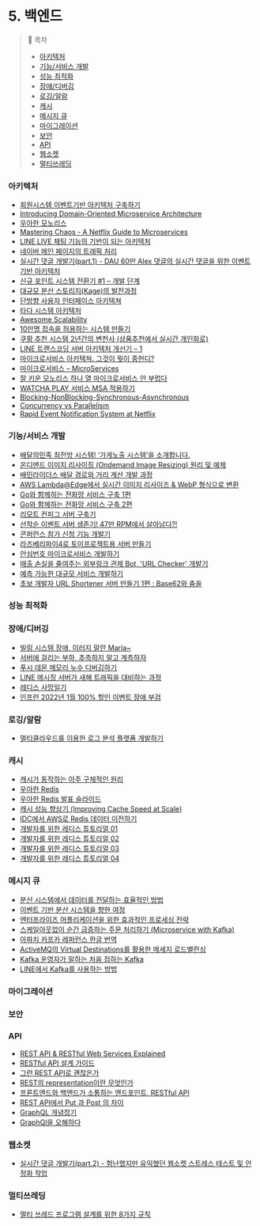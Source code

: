 # 5. 백엔드

> 📌 목차
>- [아키텍처](#아키텍처)
>- [기능/서비스 개발](#기능서비스-개발)
>- [성능 최적화](#성능-최적화)
>- [장애/디버깅](#장애디버깅)
>- [로깅/알람](#로깅알람)
>- [캐시](#캐시)
>- [메시지 큐](#메시지-큐)
>- [마이그레이션](#마이그레이션)
>- [보안](#보안)
>- [API](#API)
>- [웹소켓](#웹소켓)
>- [멀티쓰레딩](#멀티쓰레딩)


### 아키텍처
- [회원시스템 이벤트기반 아키텍처 구축하기](https://techblog.woowahan.com/7835)
- [Introducing Domain-Oriented Microservice Architecture](https://eng.uber.com/microservice-architecture/)
- [우아한 모노리스](https://youtu.be/SrQeIz3gXZg)
- [Mastering Chaos - A Netflix Guide to Microservices](https://www.youtube.com/watch?v=CZ3wIuvmHeM)
- [LINE LIVE 채팅 기능의 기반이 되는 아키텍처](https://engineering.linecorp.com/ko/blog/the-architecture-behind-chatting-on-line-live/)
- [네이버 메인 페이지의 트래픽 처리](https://d2.naver.com/helloworld/6070967)
- [실시간 댓글 개발기(part.1) - DAU 60만 Alex 댓글의 실시간 댓글을 위한 이벤트 기반 아키텍처](https://tech.kakao.com/2020/06/08/websocket-part1/)
- [신규 포인트 시스템 전환기 #1 – 개발 단계](https://techblog.woowahan.com/2587/)
- [대규모 분산 스토리지(Kage)의 발전과정](http://tech.kakao.com/2017/01/12/kage/)
- [단방향 사용자 인터페이스 아키텍쳐](https://pilgwon.github.io/blog/2018/12/12/Unidirectional-User-Interface-Architectures.html)
- [타다 시스템 아키텍처](https://blog-tech.tadatada.com/2019-01-28-tada-system-architecture)
- [Awesome Scalability](https://github.com/binhnguyennus/awesome-scalability)
- [10만명 접속을 허용하는 시스템 만들기](https://brunch.co.kr/@jowlee/102)
- [쿠팡 추천 시스템 2년간의 변천사 (상품추천에서 실시간 개인화로)](https://tv.naver.com/v/11212875)
- [LINE 트랜스코딩 서버 아키텍처 개선기 – 1](https://engineering.linecorp.com/ko/blog/line-transcoding-server-architecture-improvement-1/)
- [마이크로서비스 아키텍쳐. 그것이 뭣이 중헌디?](http://guruble.com/마이크로서비스microservice-아키텍처-그것이-뭣이-중헌디/)
- [마이크로서비스 – MicroServices](http://channy.creation.net/articles/microservices-by-james_lewes-martin_fowler)
- [잘 키운 모노리스 하나 열 마이크로서비스 안 부럽다](https://www.slideshare.net/arawnkr/ss-195979955)
- [WATCHA PLAY 서비스 MSA 적용하기](https://medium.com/watcha/watcha-play-%EC%84%9C%EB%B9%84%EC%8A%A4-msa-%EC%A0%81%EC%9A%A9%ED%95%98%EA%B8%B0-31e06fe039a0)
- [Blocking-NonBlocking-Synchronous-Asynchronous](https://homoefficio.github.io/2017/02/19/Blocking-NonBlocking-Synchronous-Asynchronous/)
- [Concurrency vs Parallelism](http://homoefficio.github.io/2019/02/02/Back-to-the-Essence-Concurrency-vs-Parallelism/)
- [Rapid Event Notification System at Netflix](https://netflixtechblog.com/rapid-event-notification-system-at-netflix-6deb1d2b57d1)


### 기능/서비스 개발
- [배달의민족 최전방 시스템! ‘가게노출 시스템’을 소개합니다.](https://techblog.woowahan.com/2667/)
- [온디맨드 이미지 리사이징 (Ondemand Image Resizing) 원리 및 예제](https://roka88.dev/102)
- [배민라이더스 배달 경로와 거리 계산 개발 과정](https://techblog.woowahan.com/2608/)
- [AWS Lambda@Edge에서 실시간 이미지 리사이즈 & WebP 형식으로 변환](https://medium.com/daangn/lambda-edge로-구현하는-on-the-fly-이미지-리사이징-f4e5052d49f3)
- [Go와 함께하는 전화망 서비스 구축 1편](https://d2.naver.com/helloworld/5827706)
- [Go와 함께하는 전화망 서비스 구축 2편](https://d2.naver.com/helloworld/0814313)
- [리모트 컨피그 서버 구축기](https://techblog.woowahan.com/2611/)
- [선착순 이벤트 서버 생존기! 47만 RPM에서 살아남다?!](https://www.youtube.com/watch?v=MTSn93rNPPE)
- [콘퍼런스 참가 신청 기능 개발기](https://d2.naver.com/helloworld/5048491)
- [라즈베리파이4로 토이프로젝트용 서버 만들기](https://ryan-han.com/post/server/raspberry_server_1/)
- [안심번호 마이크로서비스 개발하기](https://medium.com/daangn/%EC%95%88%EC%8B%AC%EB%B2%88%ED%98%B8-%EB%A7%88%EC%9D%B4%ED%81%AC%EB%A1%9C%EC%84%9C%EB%B9%84%EC%8A%A4-%EA%B0%9C%EB%B0%9C%ED%95%98%EA%B8%B0-fb1a8817b059)
- [매출 손실을 줄여주는 외부링크 관제 Bot, 'URL Checker' 개발기](https://blog.banksalad.com/tech/url-status-checker)
- [예측 가능한 대규모 서비스 개발하기](https://medium.com/daangn/%EC%98%88%EC%B8%A1-%EA%B0%80%EB%8A%A5%ED%95%9C-%EB%8C%80%EA%B7%9C%EB%AA%A8-%EC%84%9C%EB%B9%84%EC%8A%A4-%EA%B0%9C%EB%B0%9C%ED%95%98%EA%B8%B0-a33e2f3cef88)
- [초보 개발자 URL Shortener 서버 만들기 1편 : Base62와 춤을](https://medium.com/monday-9-pm/%EC%B4%88%EB%B3%B4-%EA%B0%9C%EB%B0%9C%EC%9E%90-url-shortener-%EC%84%9C%EB%B2%84-%EB%A7%8C%EB%93%A4%EA%B8%B0-1%ED%8E%B8-base62%EC%99%80-%EC%B6%A4%EC%9D%84-9acc226fb7eb)


### 성능 최적화


### 장애/디버깅
- [빌링 시스템 장애, 이러지 말란 Maria~](https://techblog.woowahan.com/2517/)
- [서버에 걸리는 부하, 추측하지 말고 계측하자](https://injae-kim.github.io/dev/2020/07/09/how-to-check-single-server-load-average.html)
- [푸시 데몬 메모리 누수 디버깅하기](https://mingrammer.com/debug-memory-leak-with-node-heapdump/)
- [LINE 메시징 서버가 새해 트래픽을 대비하는 과정](https://engineering.linecorp.com/ko/blog/how-line-messaging-servers-prepare-for-new-year-traffic/)
- [레디스 사망일기](https://perfectacle.github.io/2019/05/29/redis-monitoring/)
- [인프런 2022년 1월 100% 할인 이벤트 장애 부검](https://tech.inflab.com/202201-event-postmortem)

### 로깅/알람
- [멀티클라우드를 이용한 로그 분석 플랫폼 개발하기](https://link.medium.com/yuZDbtqcp1)


### 캐시
- [캐시가 동작하는 아주 구체적인 원리](https://parksb.github.io/article/29.html)
- [우아한 Redis](https://youtu.be/mPB2CZiAkKM)
- [우아한 Redis 발표 슬라이드](https://www.slideshare.net/charsyam2/redis-196314086)
- [캐시 성능 향상기 (Improving Cache Speed at Scale)](https://meetup.toast.com/posts/251)
- [IDC에서 AWS로 Redis 데이터 이전하기](https://mingrammer.com/redis-migration/)
- [개발자를 위한 레디스 튜토리얼 01](https://meetup.nhncloud.com/posts/224)
- [개발자를 위한 레디스 튜토리얼 02](https://meetup.nhncloud.com/posts/225)
- [개발자를 위한 레디스 튜토리얼 03](https://meetup.nhncloud.com/posts/226)
- [개발자를 위한 레디스 튜토리얼 04](https://meetup.nhncloud.com/posts/227)


### 메시지 큐
- [분산 시스템에서 데이터를 전달하는 효율적인 방법](https://youtu.be/uk5fRLUsBfk?si=NkXQwWzBMzcy-jmP)
- [이벤트 기반 분산 시스템을 향한 여정](https://www.slideshare.net/arawnkr/ss-94475606)
- [엔터프라이즈 어플리케이션을 위한 효과적인 프로세싱 전략](https://youtu.be/IafgrRB2quY)
- [스케일아웃없이 순간 급증하는 주문 처리하기 (Microservice with Kafka)](https://tv.naver.com/v/11212897)
- [아파치 카프카 레퍼런스 한글 번역](https://godekdls.github.io/Apache%20Kafka/design/)
- [ActiveMQ의 Virtual Destinations를 활용한 메세지 로드밸런싱](https://ryan-han.com/post/server/activemq_virtual_destinations/)
- [Kafka 운영자가 말하는 처음 접하는 Kafka](https://www.popit.kr/kafka-%EC%9A%B4%EC%98%81%EC%9E%90%EA%B0%80-%EB%A7%90%ED%95%98%EB%8A%94-%EC%B2%98%EC%9D%8C-%EC%A0%91%ED%95%98%EB%8A%94-kafka/)
- [LINE에서 Kafka를 사용하는 방법](https://engineering.linecorp.com/ko/blog/how-to-use-kafka-in-line-1/)

### 마이그레이션


### 보안


### API
- [REST API & RESTful Web Services Explained](https://www.youtube.com/watch?v=LooL6_chvN4)
- [RESTful API 설계 가이드](https://sanghaklee.tistory.com/57)
- [그런 REST API로 괜찮은가](https://www.youtube.com/watch?v=RP_f5dMoHFc)
- [REST의 representation이란 무엇인가](https://blog.npcode.com/2017/04/03/rest의-representation이란-무엇인가/)
- [프론트엔드와 백엔드가 소통하는 엔드포인트, RESTful API](https://evan-moon.github.io/2020/04/07/about-restful-api/)
- [REST API에서 Put 과 Post 의 차이](https://1ambda.github.io/javascripts/rest-api-put-vs-post/)
- [GraphQL 개념잡기](https://tech.kakao.com/2019/08/01/graphql-basic/)
- [GraphQl을 오해하다](https://medium.com/@FourwingsY/graphql%EC%9D%84-%EC%98%A4%ED%95%B4%ED%95%98%EB%8B%A4-3216f404134)


### 웹소켓
- [실시간 댓글 개발기(part.2) -  험난했지만 유익했던 웹소켓 스트레스 테스트 및 안정화 작업](https://tech.kakao.com/posts/391)


### 멀티쓰레딩
- [멀티 쓰레드 프로그램 설계를 위한 8가지 규칙](https://brunch.co.kr/@chris-song/95)
